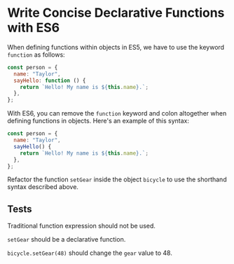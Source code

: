 # Write Concise Declarative Functions with ES6

When defining functions within objects in ES5, we have to use the keyword `function` as follows:

```javascript
const person = {
  name: "Taylor",
  sayHello: function () {
    return `Hello! My name is ${this.name}.`;
  },
};
```

With ES6, you can remove the `function` keyword and colon altogether when defining functions in objects. Here's an example of this syntax:

```javascript
const person = {
  name: "Taylor",
  sayHello() {
    return `Hello! My name is ${this.name}.`;
  },
};
```

Refactor the function `setGear` inside the object `bicycle` to use the shorthand syntax described above.

## Tests

Traditional function expression should not be used.

`setGear` should be a declarative function.

`bicycle.setGear(48)` should change the `gear` value to 48.
